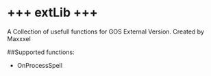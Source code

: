 # +++ extLib +++
A Collection of usefull functions for GOS External Version.
Created by Maxxxel

##Supported functions:
- OnProcessSpell
